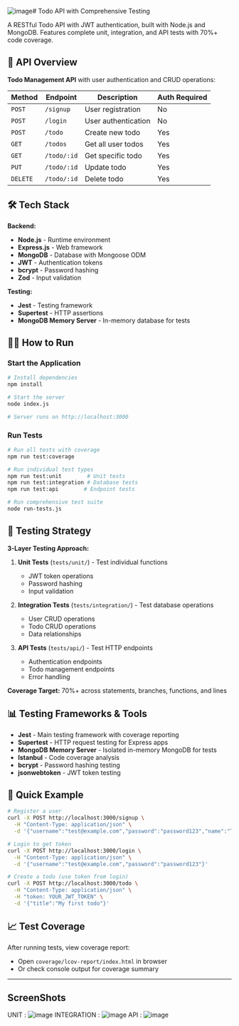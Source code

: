 ![image](https://github.com/user-attachments/assets/c3ba767c-10e3-450c-a4a1-bfafb47ca555)# Todo API with Comprehensive Testing

A RESTful Todo API with JWT authentication, built with Node.js and MongoDB. Features complete unit, integration, and API tests with 70%+ code coverage.

## 🚀 API Overview

**Todo Management API** with user authentication and CRUD operations:

| Method | Endpoint | Description | Auth Required |
|--------|----------|-------------|---------------|
| `POST` | `/signup` | User registration | No |
| `POST` | `/login` | User authentication | No |
| `POST` | `/todo` | Create new todo | Yes |
| `GET` | `/todos` | Get all user todos | Yes |
| `GET` | `/todo/:id` | Get specific todo | Yes |
| `PUT` | `/todo/:id` | Update todo | Yes |
| `DELETE` | `/todo/:id` | Delete todo | Yes |

## 🛠 Tech Stack

**Backend:**
- **Node.js** - Runtime environment
- **Express.js** - Web framework
- **MongoDB** - Database with Mongoose ODM
- **JWT** - Authentication tokens
- **bcrypt** - Password hashing
- **Zod** - Input validation

**Testing:**
- **Jest** - Testing framework
- **Supertest** - HTTP assertions
- **MongoDB Memory Server** - In-memory database for tests

## 🏃‍♂️ How to Run

### Start the Application
```bash
# Install dependencies
npm install

# Start the server
node index.js

# Server runs on http://localhost:3000
```

### Run Tests
```bash
# Run all tests with coverage
npm run test:coverage

# Run individual test types
npm run test:unit        # Unit tests
npm run test:integration # Database tests  
npm run test:api        # Endpoint tests

# Run comprehensive test suite
node run-tests.js
```

## 🧪 Testing Strategy

**3-Layer Testing Approach:**

1. **Unit Tests** (`tests/unit/`) - Test individual functions
   - JWT token operations
   - Password hashing
   - Input validation

2. **Integration Tests** (`tests/integration/`) - Test database operations
   - User CRUD operations
   - Todo CRUD operations
   - Data relationships

3. **API Tests** (`tests/api/`) - Test HTTP endpoints
   - Authentication endpoints
   - Todo management endpoints
   - Error handling

**Coverage Target:** 70%+ across statements, branches, functions, and lines

## 📊 Testing Frameworks & Tools

- **Jest** - Main testing framework with coverage reporting
- **Supertest** - HTTP request testing for Express apps
- **MongoDB Memory Server** - Isolated in-memory MongoDB for tests
- **Istanbul** - Code coverage analysis
- **bcrypt** - Password hashing testing
- **jsonwebtoken** - JWT token testing

## 🔧 Quick Example

```bash
# Register a user
curl -X POST http://localhost:3000/signup \
  -H "Content-Type: application/json" \
  -d '{"username":"test@example.com","password":"password123","name":"Test User"}'

# Login to get token
curl -X POST http://localhost:3000/login \
  -H "Content-Type: application/json" \
  -d '{"username":"test@example.com","password":"password123"}'

# Create a todo (use token from login)
curl -X POST http://localhost:3000/todo \
  -H "Content-Type: application/json" \
  -H "token: YOUR_JWT_TOKEN" \
  -d '{"title":"My first todo"}'
```

## 📈 Test Coverage

After running tests, view coverage report:
- Open `coverage/lcov-report/index.html` in browser
- Or check console output for coverage summary

---
## ScreenShots
UNIT : 
![image](https://github.com/user-attachments/assets/7bbfef79-85ea-4548-b794-eee9506ee3fa)
INTEGRATION : 
![image](https://github.com/user-attachments/assets/9fe0cef0-1f95-4eaa-8330-6845517c9ff5)
API :
![image](https://github.com/user-attachments/assets/4cbebf07-f931-4988-a12d-fdb71341558e)






